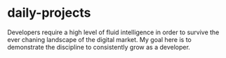 # daily-projects
Developers require a high level of fluid intelligence in order to survive the ever chaning landscape of the digital market.
My goal here is to demonstrate the discipline to consistently grow as a developer. 

